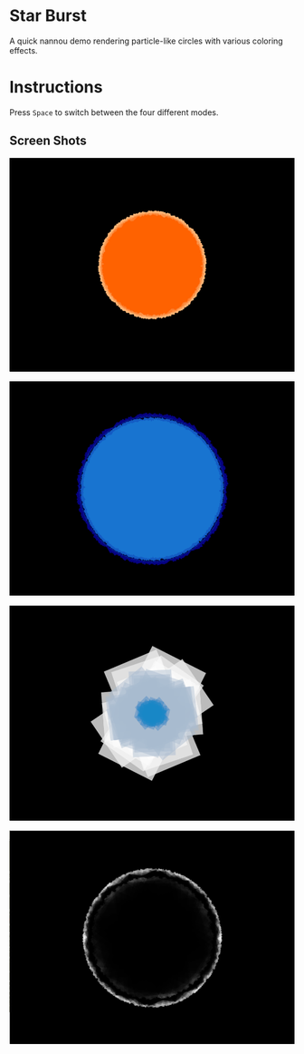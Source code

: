 # Star Burst
A quick nannou demo rendering particle-like circles with various coloring effects.

# Instructions

Press `Space` to switch between the four different modes.

## Screen Shots
![sun](images/sun.png)

![blue night](images/blue_sun.png)

![sparkle](images/sparkle.png)

![smoke](images/smoke.png)
